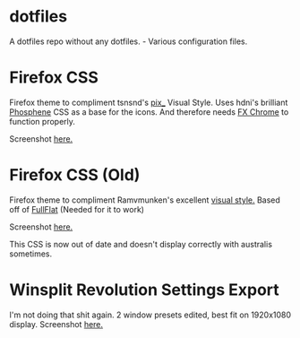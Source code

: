 dotfiles
========

A dotfiles repo without any dotfiles. - Various configuration files.

Firefox CSS
===========

Firefox theme to compliment tsnsnd's [pix_](http://twnsnd.deviantart.com/art/pix-light-visual-style-300496433) Visual Style.
Uses hdni's brilliant [Phosphene](https://github.com/hdni/Phosphene) CSS as a base for the icons. And therefore needs [FX Chrome](https://addons.mozilla.org/en-US/firefox/addon/fxchrome/) to function properly.

Screenshot [here.](http://tekoneko.co.uk/Screenshots/2014_01_04_04_53_08_Program_Manager.png)

Firefox CSS (Old)
=================

Firefox theme to compliment Ramvmunken's excellent [visual style.](http://ravmunken.deviantart.com/art/Deshou-VS-394841179)
Based off of [FullFlat](https://addons.mozilla.org/en-US/firefox/addon/full-flat/) (Needed for it to work)

Screenshot [here.](https://raw.github.com/DigitalRooster/assets/master/Firefox%20Screenshot.png)

This CSS is now out of date and doesn't display correctly with australis sometimes.

Winsplit Revolution Settings Export
===================================
I'm not doing that shit again. 2 window presets edited, best fit on 1920x1080 display.
Screenshot [here.](https://raw.github.com/DigitalRooster/assets/master/WinSplit%20Screenshot.png)


